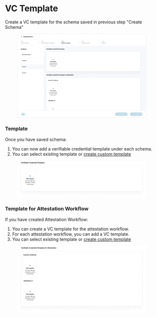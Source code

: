# VC Template

Create a VC template for the schema saved in previous step "Create Schema"

<figure><img src="../../../../.gitbook/assets/image (22).png" alt=""><figcaption></figcaption></figure>

### Template

Once you have saved schema:

1. You can now add a verifiable credential template under each schema.
2. You can select existing template or [create custom template](https://docs.sunbirdrc.dev/developer-documentation/admin-portal/get-started/vc-template/custom-verifiable-credential-template)

<figure><img src="../../../../.gitbook/assets/image (1) (2) (1).png" alt=""><figcaption></figcaption></figure>

### Template for Attestation Workflow

If you have created Attestation Workflow:

1. You can create a VC template for the attestation workflow.&#x20;
2. For each attestation workflow, you can add a VC template.
3. You can select existing template or [create custom template](https://docs.sunbirdrc.dev/developer-documentation/admin-portal/get-started/vc-template/custom-verifiable-credential-template)

<figure><img src="../../../../.gitbook/assets/image (5) (2) (2).png" alt=""><figcaption></figcaption></figure>
